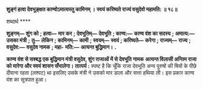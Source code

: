 **शुङ्गं हत्वा देवभूङ्क्षत काण्वोऽमात्यस्तु कामिनम् ।** **स्वयं करिष्यते राज्यं वसुदेवो महामति: ॥ १८॥** 

शब्दार्थ **** 

**शुङ्गम्—** **शुंग को** **; हत्वा—** **मार कर** **; देवभूतिम्—** **देवभूति** **; काण्व:—** **काण्व वंश का सदस्य** **; अमात्य:—** **उसका मंत्री** **;** **तु—** **लेकिन** **; कामिनम्—** **कामी** **; स्वयम्—** **स्वयं** **; करिष्यते—** **करेगा** **; राज्यम्—** **राज्य** **; वसुदेव:—** **वसुदेव नामक** **; महा-** **मति:—** **अत्यन्त बुद्धिमान।** **.** 

**काण्व वंश से सश्बद्ध एक बुद्धिमान मंत्री वसुदेव, शुंग राजाओं में से देवभूति नामक** **अत्यन्त विलासी अन्तिम राजा को मारेगा और स्वयं शासन सँभालेगा।** **तात्पर्य :** स्पष्ट है कि चूँकि राजा देवभूति अन्य पुरुषों की षियों के पीछे दीवाना रहता (लश्पट) था इसलिए उसके मंत्री ने उसको मार डाला और सत्ता हथिया ली। इस प्रकार काण्व वंश का सूत्रपात हुआ।  
